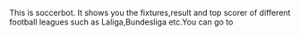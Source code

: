 This is soccerbot. It shows you the fixtures,result and top scorer of different football leagues such as Laliga,Bundesliga etc.You can go to 

